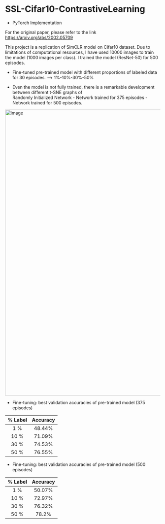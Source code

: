 # SSL-Cifar10-ContrastiveLearning
- PyTorch Implementation

For the original paper, please refer to the link https://arxiv.org/abs/2002.05709

This project is a replication of SimCLR model on Cifar10 dataset. Due to limitations of computational resources, I have used 10000 images to train the model (1000 images per class). I trained the model (ResNet-50) for 500 episodes. 

- Fine-tuned pre-trained model with different proportions of labeled data for 30 episodes. --> 1%-10%-30%-50%

- Even the model is not fully trained, there is a remarkable development between different t-SNE graphs of                                    
  Randomly Initialized Network  - Network trained for 375 episodes -  Network trained for 500 episodes.

<img width="929" alt="image" src="https://user-images.githubusercontent.com/87897577/226417973-770a5f38-20d8-48e6-9735-427b493701a4.png">


- Fine-tuning: best validation accuracies of  pre-trained model (375 episodes)

| % Label | Accuracy  | 
|  :---:  |   :---:   |
|  1 %    |   48.44%  |
| 10 %    |   71.09%  |
| 30 %    |   74.53%  |
| 50 %    |   76.55%  |

- Fine-tuning: best validation accuracies of pre-trained model (500 episodes)

| % Label | Accuracy  | 
|  :---:  |   :---:   |
|  1 %    |   50.07%  |
| 10 %    |   72.97%  |
| 30 %    |   76.32%  |
| 50 %    |   78.2%   |
